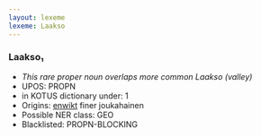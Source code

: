 ```yaml
---
layout: lexeme
lexeme: Laakso
---
```


###  Laakso₁

* _This rare proper noun overlaps more common *Laakso* (valley)_
* UPOS:  PROPN
* in KOTUS dictionary under:  1
* Origins: [enwikt](https://en.wiktionary.org/wiki/Laakso) finer joukahainen 
* Possible NER class:  GEO
* Blacklisted:  PROPN-BLOCKING

